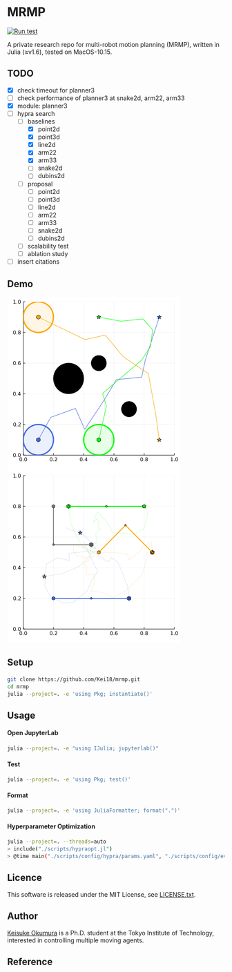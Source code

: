 MRMP
===

[![Run test](https://github.com/Kei18/mrmp/actions/workflows/test.yml/badge.svg?branch=dev)](https://github.com/Kei18/mrmp/actions/workflows/test.yml)

A private research repo for multi-robot motion planning (MRMP), written in Julia (≥v1.6), tested on MacOS-10.15.

## TODO
- [x] check timeout for planner3
- [ ] check performance of planner3 at snake2d, arm22, arm33
- [x] module: planner3
- [ ] hypra search
  - [ ] baselines
    - [x] point2d
    - [x] point3d
    - [x] line2d
    - [x] arm22
    - [x] arm33
    - [ ] snake2d
    - [ ] dubins2d
  - [ ] proposal
    - [ ] point2d
    - [ ] point3d
    - [ ] line2d
    - [ ] arm22
    - [ ] arm33
    - [ ] snake2d
    - [ ] dubins2d
  - [ ] scalability test
  - [ ] ablation study
- [ ] insert citations

## Demo

![](./assets/point-robot.gif)
![](./assets/arm.gif)

## Setup

```sh
git clone https://github.com/Kei18/mrmp.git
cd mrmp
julia --project=. -e 'using Pkg; instantiate()'
```

## Usage

#### Open JupyterLab

```sh
julia --project=. -e "using IJulia; jupyterlab()"
```

#### Test
```sh
julia --project=. -e 'using Pkg; test()'
```

#### Format
```sh
julia --project=. -e 'using JuliaFormatter; format(".")'
```

#### Hyperparameter Optimization
```sh
julia --project=. --threads=auto
> include("./scripts/hypraopt.jl")
> @time main("./scripts/config/hypra/params.yaml", "./scripts/config/eval/point2d.yaml")
```


## Licence
This software is released under the MIT License, see [LICENSE.txt](LICENCE.txt).

## Author
[Keisuke Okumura](https://kei18.github.io) is a Ph.D. student at the Tokyo Institute of Technology, interested in controlling multiple moving agents.

## Reference
